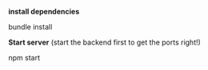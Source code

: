 **install dependencies**

bundle install

**Start server** (start the backend first to get the ports right!)

npm start
